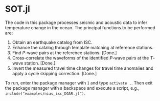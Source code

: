 # SOT.jl

The code in this package processes seismic and acoustic data to infer temperature change in the ocean. The principal functions to be performed are:

1. Obtain an earthquake catalog from ISC.
2. Enhance the catalog through template matching at reference stations.
3. Find *P*-wave pairs at the reference stations. [Done.]
4. Cross-correlate the waveforms of the identified *P*-wave pairs at the *T*-wave station. [Done.]
5. Invert the measured travel time changes for travel time anomalies and apply a cycle skipping correction. [Done.]

To run, enter the package manager with `]` and type `activate .`. Then exit the package manager with a backspace and execute a script, e.g., `include("examples/nias_isc_DGAR.jl")`.
